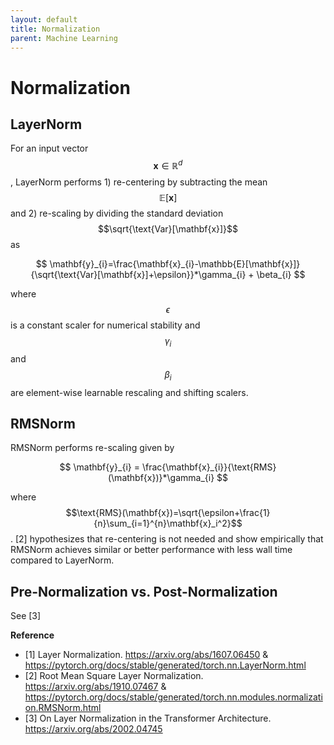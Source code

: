 ```yaml
---
layout: default
title: Normalization
parent: Machine Learning
---
```


# Normalization

## LayerNorm

For an input vector $$\mathbf{x}\in\mathbb{R}^{d}$$, LayerNorm performs 1) re-centering by subtracting the mean $$\mathbb{E}[\mathbf{x}]$$ and 2) re-scaling by dividing the standard deviation $$\sqrt{\text{Var}[\mathbf{x}]}$$ as

$$
\mathbf{y}_{i}=\frac{\mathbf{x}_{i}-\mathbb{E}[\mathbf{x}]}{\sqrt{\text{Var}[\mathbf{x}]+\epsilon}}*\gamma_{i} + \beta_{i}
$$

where $$\epsilon$$ is a constant scaler for numerical stability and $$\gamma_i$$ and $$\beta_i$$ are element-wise learnable rescaling and shifting scalers.

## RMSNorm

RMSNorm performs re-scaling given by

$$
\mathbf{y}_{i} = \frac{\mathbf{x}_{i}}{\text{RMS}(\mathbf{x})}*\gamma_{i}
$$

where $$\text{RMS}(\mathbf{x})=\sqrt{\epsilon+\frac{1}{n}\sum_{i=1}^{n}\mathbf{x}_i^2}$$. [2] hypothesizes that re-centering is not needed and show empirically that RMSNorm achieves similar or better performance with less wall time compared to LayerNorm. 

## Pre-Normalization vs. Post-Normalization

See [3]


**Reference**
- [1] Layer Normalization. https://arxiv.org/abs/1607.06450 & https://pytorch.org/docs/stable/generated/torch.nn.LayerNorm.html
- [2] Root Mean Square Layer Normalization. https://arxiv.org/abs/1910.07467 & https://pytorch.org/docs/stable/generated/torch.nn.modules.normalization.RMSNorm.html
- [3] On Layer Normalization in the Transformer Architecture. https://arxiv.org/abs/2002.04745


